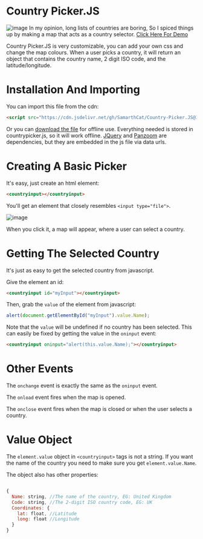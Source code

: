 # Country Picker.JS
![image](https://user-images.githubusercontent.com/79756986/161482162-65c51b56-bc5e-4a2f-bc7b-7e5528220a0c.png)
In my opinion, long lists of countries are boring, So I spiced things up by making a map that acts as a country selector.
[Click Here For Demo](https://samarthcat.github.io/Country-Picker.JS/)

Country Picker.JS is very customizable, you can add your own css and change the map colours.
When a user picks a country, it will return an object that contains the country name, 2 digit ISO code, and the latitude/longitude.

# Installation And Importing
You can import this file from the cdn:
```html
<script src="https://cdn.jsdelivr.net/gh/SamarthCat/Country-Picker.JS@1.0.0/countrypicker.js"></script>
```
Or you can [download the file](https://raw.githubusercontent.com/SamarthCat/Country-Picker.JS/main/countrypicker.js) for offline use.
Everything needed is stored in countrypicker.js, so it will work offline.
[JQuery](https://jquery.com) and [Panzoom](https://github.com/anvaka/panzoom) are dependencies, but they are embedded in the js file via data urls.

# Creating A Basic Picker
It's easy, just create an html element:

```html
<countryinput></countryinput>
```

You'll get an element that closely resembles ``` <input type="file"> ```.

![image](https://user-images.githubusercontent.com/79756986/161484626-42374c6c-313f-424b-b247-a1d18955b527.png)

When you click it, a map will appear, where a user can select a country.

# Getting The Selected Country
It's just as easy to get the selected country from javascript.

Give the element an id:
```html
<countryinput id="myInput"></countryinput>
```

Then, grab the ``` value ``` of the element from javascript:
```javascript
alert(document.getElementById("myInput").value.Name);
```

Note that the ``` value ``` will be undefined if no country has been selected. This can easily be fixed by getting the value in the ``` oninput ``` event:
```html
<countryinput oninput="alert(this.value.Name);"></countryinput>
```

# Other Events

The ``` onchange ``` event is exactly the same as the ``` oninput ``` event.

The ``` onload ``` event fires when the map is opened.

The ``` onclose ``` event fires when the map is closed or when the user selects a country.

# Value Object

The ``` element.value ``` object in ``` <countryinput> ``` tags is not a string.
If you want the name of the country you need to make sure you get ``` element.value.Name ```.

The object also has other properties:
```javascript

{
  Name: string, //The name of the country, EG: United Kingdom
  Code: string, //The 2-digit ISO country code, EG: UK
  Coordinates: {
    lat: float, //Latitude
    long: float //Longitude
  }
}

```
